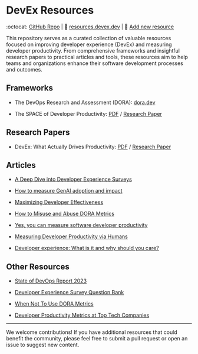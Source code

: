 # DevEx Resources

:octocat: [GitHub Repo](https://github.com/shaharia-lab/devex-resources) | 🔗 [resources.devex.dev](https://resources.devex.dev) | :pencil: [Add new resource](https://github.com/shaharia-lab/devex-resources/edit/main/README.md)

This repository serves as a curated collection of valuable resources focused on improving developer experience (DevEx) and measuring developer productivity. From comprehensive frameworks and insightful research papers to practical articles and tools, these resources aim to help teams and organizations enhance their software development processes and outcomes.

## Frameworks

- The DevOps Research and Assessment (DORA): [dora.dev](https://dora.dev/)

- The SPACE of Developer Productivity: [PDF](https://dl.acm.org/doi/pdf/10.1145/3454122.3454124) / [Research Paper](https://queue.acm.org/detail.cfm?id=3454124)

## Research Papers

- DevEx: What Actually Drives Productivity: [PDF](https://dl.acm.org/doi/pdf/10.1145/3595878) / [Research Paper](https://queue.acm.org/detail.cfm?id=3595878)

## Articles

- [A Deep Dive into Developer Experience Surveys](https://lauratacho.com/blog/a-deep-dive-into-developer-experience-surveys)

- [How to measure GenAI adoption and impact](https://getdx.com/uploads/measuring-genai.pdf)

- [Maximizing Developer Effectiveness](https://martinfowler.com/articles/developer-effectiveness.html)

- [How to Misuse and Abuse DORA Metrics](https://insights.sei.cmu.edu/library/how-to-misuse-and-abuse-dora-metrics/)

- [Yes, you can measure software developer productivity](https://www.mckinsey.com/industries/technology-media-and-telecommunications/our-insights/yes-you-can-measure-software-developer-productivity)

- [Measuring Developer Productivity via Humans](https://martinfowler.com/articles/measuring-developer-productivity-humans.html)

- [Developer experience: What is it and why should you care?](https://github.blog/enterprise-software/collaboration/developer-experience-what-is-it-and-why-should-you-care/)

## Other Resources

- [State of DevOps Report 2023](https://services.google.com/fh/files/misc/2023_final_report_sodr.pdf)

- [Developer Experience Survey Question Bank](https://docs.google.com/spreadsheets/d/1gGKtZ78sKbTzxQTydcZGEB5HiLeXsHmWNqpaTL6ikQU/edit?gid=0#gid=0)

- [When Not To Use DORA Metrics](https://www.youtube.com/watch?v=KUJMN4X9p6A)

- [Developer Productivity Metrics at Top Tech Companies](https://getdx.com/uploads/developer-productivity-metrics-at-top-tech-companies.pdf)

---

We welcome contributions! If you have additional resources that could benefit the community, please feel free to submit a pull request or open an issue to suggest new content.
